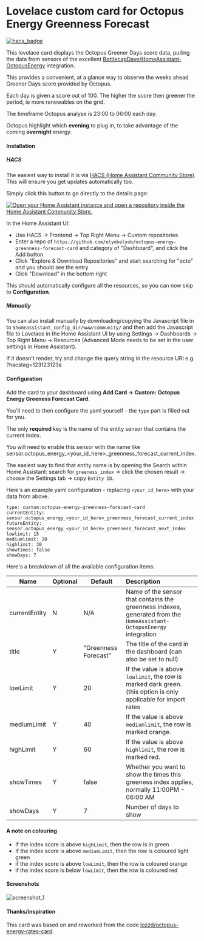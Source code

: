 # Lovelace custom card for Octopus Energy Greenness Forecast

[![hacs_badge](https://img.shields.io/badge/HACS-Default-orange.svg)](https://github.com/hacs/integration)

This lovelace card displays the Octopus Greener Days score data, pulling the data from sensors of the excellent [BottlecapDave/HomeAssistant-OctopusEnergy](https://github.com/BottlecapDave/) integration.

This provides a convenient, at a glance way to observe the weeks ahead Greener Days score provided by Octopus.

Each day is given a score out of 100.  The higher the score then greener the period, ie more renewables on the grid.

The timeframe Octopus analyse is 23:00 to 06:00 each day.

Octopus highlight which **evening** to plug in, to take advantage of the coming **overnight** energy.

#### Installation
##### HACS
The easiest way to install it is via [HACS (Home Assistant Community Store)](https://github.com/hacs/frontend). This will ensure you get updates automatically too.

Simply click this button to go directly to the details page:

[![Open your Home Assistant instance and open a repository inside the Home Assistant Community Store.](https://my.home-assistant.io/badges/hacs_repository.svg)](https://my.home-assistant.io/redirect/hacs_repository/?owner=elyobelyob&repository=octopus-energy-greenness-forecast-card&category=plugin)

In the Home Assistant UI:
* Use HACS -> Frontend -> Top Right Menu -> Custom repositories
* Enter a repo of `https://github.com/elyobelyob/octopus-energy-greenness-forecast-card` and category of "Dashboard", and click the Add button
* Click "Explore & Download Repositories" and start searching for "octo" and you should see the entry
* Click "Download" in the bottom right

This should automatically configure all the resources, so you can now skip to **Configuration**.

##### Manually
You can also install manually by downloading/copying the Javascript file in to `$homeassistant_config_dir/www/community/` and then add the Javascript file to Lovelace in the Home Assistant UI by using
Settings -> Dashboards -> Top Right Menu -> Resources (Advanced Mode needs to be set in the user settings in Home Assistant).

If it doesn't render, try and change the query string in the resource URI e.g. ?hacstag=123123123a

#### Configuration
Add the card to your dashboard using **Add Card -> Custom: Octopus Energy Greeness Forecast Card**.

You'll need to then configure the yaml yourself - the `type` part is filled out for you.

The only **required** key is the name of the entity sensor that contains the current index.

You will need to enable this sensor with the name like sensor.octopus_energy_<your_id_here>_greenness_forecast_current_index.

The easiest way to find that entity name is by opening the Search within Home Assistant: search for `greeness_index` -> click the chosen result -> choose the Settings tab -> copy `Entity ID`.

Here's an example yaml configuration - replacing `<your_id_here>` with your data from above.


```
type: custom:octopus-energy-greenness-forecast-card
currentEntity: sensor.octopus_energy_<your_id_here>_greenness_forecast_current_index
futureEntity: sensor.octopus_energy_<your_id_here>_greenness_forecast_next_index
lowlimit: 15
mediumlimit: 20
highlimit: 30
showTimes: false
showDays: 7

```

Here's a breakdown of all the available configuration items:

| Name          | Optional | Default       | Description                                                                                                                                          |
|---------------|----------|---------------|:-----------------------------------------------------------------------------------------------------------------------------------------------------|
| currentEntity | N        | N/A           | Name of the sensor that contains the greenness indexes, generated from the `HomeAssistant-OctopusEnergy` integration |
| title         | Y        | "Greenness Forecast" | The title of the card in the dashboard (can also be set to null) |
| lowLimit      | Y        | 20            | If the value is above `lowlimit`, the row is marked dark green. (this option is only applicable for import rates |
| mediumLimit   | Y        | 40            | If the value is above `mediumlimit`, the row is marked orange. |
| highLimit     | Y        | 60            | If the value is above `highlimit`, the row is marked red. |
| showTimes     | Y        | false         | Whether you want to show the times this greeness index applies, normally 11:00PM - 06:00 AM |
| showDays      | Y        | 7             | Number of days to show |

#### A note on colouring

* If the index score is above `highLimit`, then the row is in green
* If the index score is above `mediumLimit`, then the row is coloured light green
* if the index score is above `lowLimit`, then the row is coloured orange
* if the index score is below `lowLimit`, then the row is coloured red

#### Screenshots
![screenshot_1](assets/screenshot_1.png)

#### Thanks/inspiration
This card was based on and reworked from the code [lozzd/octopus-energy-rates-card](https://github.com/lozzd/octopus-energy-rates-card).

